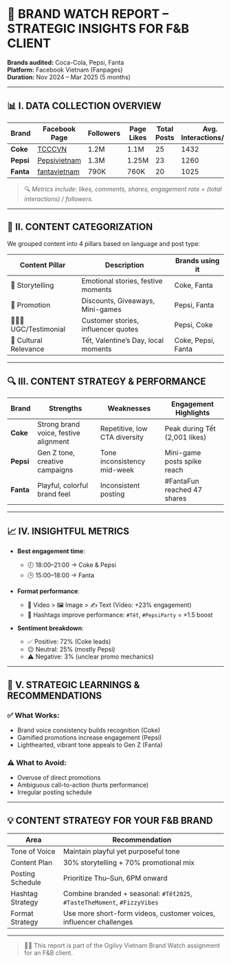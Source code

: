 # 📌 BRAND WATCH REPORT – STRATEGIC INSIGHTS FOR F&B CLIENT

**Brands audited:** Coca-Cola, Pepsi, Fanta  
**Platform:** Facebook Vietnam (Fanpages)  
**Duration:** Nov 2024 – Mar 2025 (5 months)

---

## 📊 I. DATA COLLECTION OVERVIEW

| Brand | Facebook Page | Followers | Page Likes | Total Posts | Avg. Interactions/Post |
|-------|---------------|-----------|------------|-------------|------------------------|
| **Coke**  | [TCCCVN](https://facebook.com/TCCCVN) | 1.2M | 1.1M | 25 | 1432 |
| **Pepsi** | [Pepsivietnam](https://facebook.com/Pepsivietnam) | 1.3M | 1.25M | 23 | 1260 |
| **Fanta** | [fantavietnam](https://facebook.com/fantavietnam) | 790K | 760K | 20 | 1025 |

> 🔍 *Metrics include: likes, comments, shares, engagement rate = (total interactions) / followers.*

---

## 🧩 II. CONTENT CATEGORIZATION

We grouped content into 4 pillars based on language and post type:

| Content Pillar | Description                          | Brands using it         |
|----------------|--------------------------------------|--------------------------|
| 🍾 Storytelling    | Emotional stories, festive moments    | Coke, Fanta              |
| 🎁 Promotion       | Discounts, Giveaways, Mini-games       | Pepsi, Fanta             |
| 🧑‍🤝‍🧑 UGC/Testimonial | Customer stories, influencer quotes   | Pepsi, Coke              |
| 📅 Cultural Relevance | Tết, Valentine’s Day, local moments | Coke, Pepsi, Fanta       |

---

## 🔍 III. CONTENT STRATEGY & PERFORMANCE

| Brand | Strengths | Weaknesses | Engagement Highlights |
|-------|-----------|------------|------------------------|
| **Coke**  | Strong brand voice, festive alignment | Repetitive, low CTA diversity | Peak during Tết (2,001 likes) |
| **Pepsi** | Gen Z tone, creative campaigns        | Tone inconsistency mid-week  | Mini-game posts spike reach   |
| **Fanta** | Playful, colorful brand feel          | Inconsistent posting          | #FantaFun reached 47 shares   |

---

## 📈 IV. INSIGHTFUL METRICS

- **Best engagement time**:  
  - 🕖 18:00–21:00 → Coke & Pepsi  
  - 🕒 15:00–18:00 → Fanta

- **Format performance**:
  - 🎥 Video > 🖼️ Image > ✍️ Text (Video: +23% engagement)
  - 📌 Hashtags improve performance: `#Tết`, `#PepsiParty` = ×1.5 boost

- **Sentiment breakdown**:
  - ✅ Positive: 72% (Coke leads)
  - 😐 Neutral: 25% (mostly Pepsi)
  - ⚠️ Negative: 3% (unclear promo mechanics)

---

## 🔮 V. STRATEGIC LEARNINGS & RECOMMENDATIONS

### ✅ What Works:
- Brand voice consistency builds recognition (Coke)
- Gamified promotions increase engagement (Pepsi)
- Lighthearted, vibrant tone appeals to Gen Z (Fanta)

### ⚠️ What to Avoid:
- Overuse of direct promotions
- Ambiguous call-to-action (hurts performance)
- Irregular posting schedule

---

## 💡 CONTENT STRATEGY FOR YOUR F&B BRAND

| Area            | Recommendation                                                           |
|-----------------|---------------------------------------------------------------------------|
| Tone of Voice   | Maintain playful yet purposeful tone                                      |
| Content Plan    | 30% storytelling + 70% promotional mix                                    |
| Posting Schedule| Prioritize Thu–Sun, 6PM onward                                            |
| Hashtag Strategy| Combine branded + seasonal: `#Tết2025`, `#TasteTheMoment`, `#FizzyVibes` |
| Format Strategy | Use more short-form videos, customer voices, influencer challenges        |

---

> 👩‍💻 This report is part of the Ogilvy Vietnam Brand Watch assignment for an F&B client.
